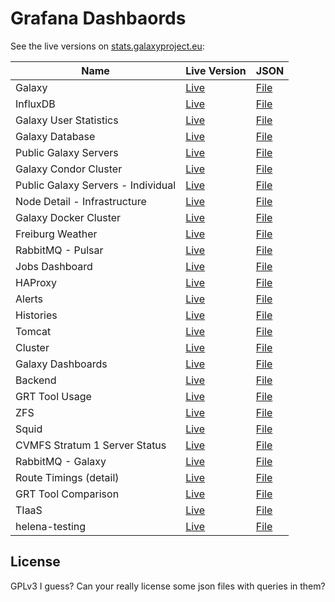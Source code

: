 # Grafana Dashbaords

See the live versions on [stats.galaxyproject.eu](https://stats.galaxyproject.eu):

Name | Live Version | JSON
--- | --- | ---
Galaxy | [Live](https://stats.galaxyproject.eu/d/000000004) | [File](./Galaxy.json)
InfluxDB | [Live](https://stats.galaxyproject.eu/d/000000011) | [File](./InfluxDB.json)
Galaxy User Statistics | [Live](https://stats.galaxyproject.eu/d/000000012) | [File](./"Galaxy%20User%20Statistics".json)
Galaxy Database | [Live](https://stats.galaxyproject.eu/d/000000019) | [File](./"Galaxy%20Database".json)
Public Galaxy Servers | [Live](https://stats.galaxyproject.eu/d/000000020) | [File](./"Public%20Galaxy%20Servers".json)
Galaxy Condor Cluster | [Live](https://stats.galaxyproject.eu/d/000000021) | [File](./"Galaxy%20Condor%20Cluster".json)
Public Galaxy Servers - Individual | [Live](https://stats.galaxyproject.eu/d/000000022) | [File](./"Public%20Galaxy%20Servers%20-%20Individual".json)
Node Detail - Infrastructure | [Live](https://stats.galaxyproject.eu/d/000000023) | [File](./"Node%20Detail%20-%20Infrastructure".json)
Galaxy Docker Cluster | [Live](https://stats.galaxyproject.eu/d/000000024) | [File](./"Galaxy%20Docker%20Cluster".json)
Freiburg Weather | [Live](https://stats.galaxyproject.eu/d/000000027) | [File](./"Freiburg%20Weather".json)
RabbitMQ - Pulsar | [Live](https://stats.galaxyproject.eu/d/000000030) | [File](./"RabbitMQ%20-%20Pulsar".json)
Jobs Dashboard | [Live](https://stats.galaxyproject.eu/d/000000034) | [File](./"Jobs%20Dashboard".json)
HAProxy | [Live](https://stats.galaxyproject.eu/d/000000041) | [File](./HAProxy.json)
Alerts | [Live](https://stats.galaxyproject.eu/d/000000052) | [File](./Alerts.json)
Histories | [Live](https://stats.galaxyproject.eu/d/000000055) | [File](./Histories.json)
Tomcat | [Live](https://stats.galaxyproject.eu/d/000000058) | [File](./Tomcat.json)
Cluster | [Live](https://stats.galaxyproject.eu/d/R7czLMzmk) | [File](./Cluster.json)
Galaxy Dashboards | [Live](https://stats.galaxyproject.eu/d/FtENYMzmk) | [File](./"Galaxy%20Dashboards".json)
Backend | [Live](https://stats.galaxyproject.eu/d/i1wvLMkiz) | [File](./Backend.json)
GRT Tool Usage | [Live](https://stats.galaxyproject.eu/d/SDduH5Zik) | [File](./"GRT%20Tool%20Usage".json)
ZFS | [Live](https://stats.galaxyproject.eu/d/n558f4Mik) | [File](./ZFS.json)
Squid | [Live](https://stats.galaxyproject.eu/d/AbGoj5Iik) | [File](./Squid.json)
CVMFS Stratum 1 Server Status | [Live](https://stats.galaxyproject.eu/d/XtcPRpImz) | [File](./"CVMFS%20Stratum%201%20Server%20Status".json)
RabbitMQ - Galaxy | [Live](https://stats.galaxyproject.eu/d/gwQTkRNiz) | [File](./"RabbitMQ%20-%20Galaxy".json)
Route Timings (detail) | [Live](https://stats.galaxyproject.eu/d/PVN8IiNmk) | [File](./"Route%20Timings%20(detail)".json)
GRT Tool Comparison | [Live](https://stats.galaxyproject.eu/d/kSDduH5Zi) | [File](./"GRT%20Tool%20Comparison".json)
TIaaS | [Live](https://stats.galaxyproject.eu/d/7hY6kQfiz) | [File](./TIaaS.json)
helena-testing | [Live](https://stats.galaxyproject.eu/d/IHFHo23iz) | [File](./helena-testing.json)

## License

GPLv3 I guess? Can your really license some json files with queries in them?
